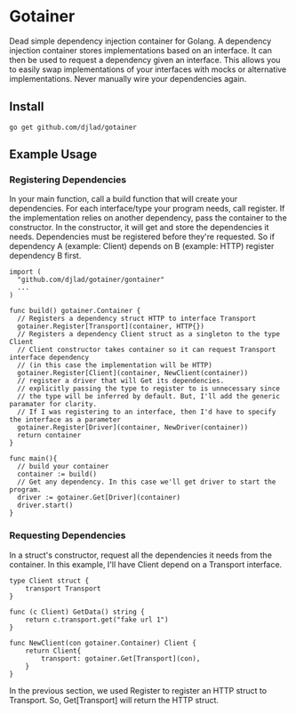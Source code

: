 # Gotainer
Dead simple dependency injection container for Golang. A dependency injection container stores implementations based on an interface. It can then be used to request a dependency given an interface. This allows you to easily swap implementations of your interfaces with mocks or alternative implementations. Never manually wire your dependencies again.

## Install
```
go get github.com/djlad/gotainer
```

## Example Usage
### Registering Dependencies
In your main function, call a build function that will create your dependencies. For each interface/type your program needs, call register. If the implementation relies on another dependency, pass the container to the constructor. In the constructor, it will get and store the dependencies it needs. Dependencies must be registered before they're requested. So if dependency A (example: Client) depends on B (example: HTTP) register dependency B first.
```
import (
  "github.com/djlad/gotainer/gontainer"
  ...
)

func build() gotainer.Container {
  // Registers a dependency struct HTTP to interface Transport
  gotainer.Register[Transport](container, HTTP{})
  // Registers a dependency Client struct as a singleton to the type Client
  // Client constructor takes container so it can request Transport interface dependency
  // (in this case the implementation will be HTTP)
  gotainer.Register[Client](container, NewClient(container))
  // register a driver that will Get its dependencies.
  // explicitly passing the type to register to is unnecessary since
  // the type will be inferred by default. But, I'll add the generic paramater for clarity.
  // If I was registering to an interface, then I'd have to specify the interface as a parameter
  gotainer.Register[Driver](container, NewDriver(container))
  return container
}

func main(){
  // build your container
  container := build()
  // Get any dependency. In this case we'll get driver to start the program.
  driver := gotainer.Get[Driver](container)
  driver.start()
}
```
### Requesting Dependencies
In a struct's constructor, request all the dependencies it needs from the container. In this example, I'll have Client depend on a Transport interface.
```
type Client struct {
	transport Transport
}

func (c Client) GetData() string {
	return c.transport.get("fake url 1")
}

func NewClient(con gotainer.Container) Client {
	return Client{
		transport: gotainer.Get[Transport](con),
	}
}
```
In the previous section, we used Register to register an HTTP struct to Transport. So, Get[Transport] will return the HTTP struct.
